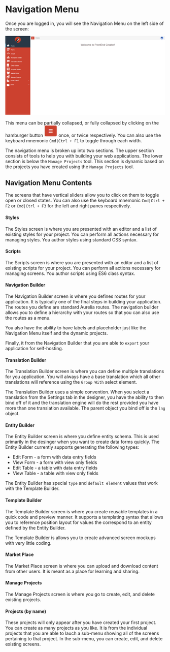 # Navigation Menu

Once you are logged in, you will see the Navigation Menu on the left side of the screen:

![Home](../../assets/images/home-navigation-menu-full.png)

This menu can be partially collapsed, or fully collapsed by clicking on the hamburger button ![Home](../../assets/images/button-hamburger.png) once, or twice respectively. You can also use the keyboard mnemonic `Cmd|Ctrl + F1` to toggle through each width.

The navigation menu is broken up into two sections. The upper section consists of tools to help you with building your web applications. The lower section is below the `Manage Projects` tool. This section is dynamic based on the projects you have created using the `Manage Projects` tool.

## Navigation Menu Contents

The screens that have vertical sliders allow you to click on them to toggle open or closed states. You can also use the keyboard mnemonic `Cmd|Ctrl + F2` or  `Cmd|Ctrl + F3` for the left and right panes respectively.

#### Styles
The Styles screen is where you are presented with an editor and a list of existing styles for your project. You can perform all actions necessary for managing styles. You author styles using standard CSS syntax.

#### Scripts
The Scripts screen is where you are presented with an editor and a list of existing scripts for your project. You can perform all actions necessary for managing screens. You author scripts using ES6 class syntax.

#### Navigation Builder
The Navigation Builder screen is where you defines routes for your application. It is typically one of the final steps in building your application. The routes you define are standard Aurelia routes. The navigation builder allows you to define a hierarchy with your routes so that you can also use the routes as a menu.

You also have the ability to have labels and placeholder just like the Navigation Menu itself and the dynamic projects.

Finally, it from the Navigation Builder that you are able to `export` your application for self-hosting.

#### Translation Builder
The Translation Builder screen is where you can define multiple translations for you application. You will always have a base translation which all other translations will reference using the `Group With` select element. 

The Translation Builder uses a simple convention. When you select a translation from the Settings tab in the designer, you have the ability to then bind off of it and the translation engine will do the rest provided you have more than one translation available. The parent object you bind off is the `lng` object.

#### Entity Builder
The Entity Builder screen is where you define entity schema. This is used primarily in the desinger when you want to create data forms quickly. The Entity Builder currently supports generating the following types:

* Edit Form - a form with data entry fields
* View Form - a form with view only fields
* Edit Table - a table with data entry fields
* View Table - a table with view only fields

The Entity Builder has special `type` and `default element` values that work with the Template Builder.

#### Template Builder
The Template Builder screen is where you create reusable templates in a quick code and preview manner. It supports a templating syntax that allows you to reference position layout for values the correspond to an entity defined by the Entity Builder. 

The Template Builder is allows you to create advanced screen mockups with very little coding.

#### Market Place
The Market Place screen is where you can upload and download content from other users. It is meant as a place for learning and sharing.

#### Manage Projects
The Manage Projects screen is where you go to create, edit, and delete existing projects.

#### Projects (by name)
These projects will only appear after you have created your first project. You can create as many projects as you like. It is from the individual projects that you are able to lauch a sub-menu showing all of the screens pertaining to that project. In the sub-menu, you can create, edit, and delete existing screens.

